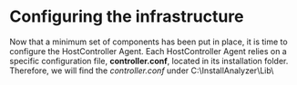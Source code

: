 # Configuring the infrastructure
Now that a minimum set of components has been put in place, it is time to configure the HostController Agent. Each HostController Agent relies on a specific configuration file, __controller.conf__, located in its installation folder.
Therefore, we will find the _controller.conf_ under C:\InstallAnalyzer\Lib\